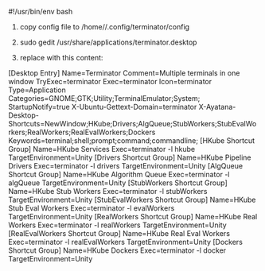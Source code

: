 #!/usr/bin/env bash

1) copy config file to /home/<USER>/.config/terminator/config

2) sudo gedit /usr/share/applications/terminator.desktop

3) replace with this content:

[Desktop Entry]
Name=Terminator
Comment=Multiple terminals in one window
TryExec=terminator
Exec=terminator
Icon=terminator
Type=Application
Categories=GNOME;GTK;Utility;TerminalEmulator;System;
StartupNotify=true
X-Ubuntu-Gettext-Domain=terminator
X-Ayatana-Desktop-Shortcuts=NewWindow;HKube;Drivers;AlgQueue;StubWorkers;StubEvalWorkers;RealWorkers;RealEvalWorkers;Dockers
Keywords=terminal;shell;prompt;command;commandline;
[HKube Shortcut Group]
Name=HKube Services
Exec=terminator -l hkube
TargetEnvironment=Unity
[Drivers Shortcut Group]
Name=HKube Pipeline Drivers
Exec=terminator -l drivers
TargetEnvironment=Unity
[AlgQueue Shortcut Group]
Name=HKube Algorithm Queue
Exec=terminator -l algQueue
TargetEnvironment=Unity
[StubWorkers Shortcut Group]
Name=HKube Stub Workers
Exec=terminator -l stubWorkers
TargetEnvironment=Unity
[StubEvalWorkers Shortcut Group]
Name=HKube Stub Eval Workers
Exec=terminator -l evalWorkers
TargetEnvironment=Unity
[RealWorkers Shortcut Group]
Name=HKube Real Workers
Exec=terminator -l realWorkers
TargetEnvironment=Unity
[RealEvalWorkers Shortcut Group]
Name=HKube Real Eval Workers
Exec=terminator -l realEvalWorkers
TargetEnvironment=Unity
[Dockers Shortcut Group]
Name=HKube Dockers
Exec=terminator -l docker
TargetEnvironment=Unity
